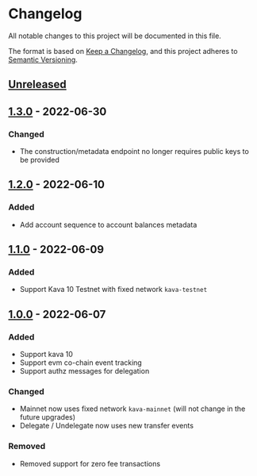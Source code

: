 # Changelog
All notable changes to this project will be documented in this file.

The format is based on [Keep a Changelog](https://keepachangelog.com/en/1.0.0/),
and this project adheres to [Semantic Versioning](https://semver.org/spec/v2.0.0.html).

## [Unreleased]

## [1.3.0] - 2022-06-30

### Changed
- The construction/metadata endpoint no longer requires public keys to be provided

## [1.2.0] - 2022-06-10

### Added
- Add account sequence to account balances metadata

## [1.1.0] - 2022-06-09

### Added
- Support Kava 10 Testnet with fixed network `kava-testnet`

## [1.0.0] - 2022-06-07

### Added
- Support kava 10
- Support evm co-chain event tracking
- Support authz messages for delegation

### Changed
- Mainnet now uses fixed network `kava-mainnet` (will not change in the future upgrades)
- Delegate / Undelegate now uses new transfer events

### Removed
- Removed support for zero fee transactions

[Unreleased]: https://github.com/kava-labs/rosetta-kava/compare/v1.3.0...HEAD

[1.3.0]: https://github.com/kava-labs/rosetta-kava/compare/v1.2.0...v1.3.0
[1.2.0]: https://github.com/kava-labs/rosetta-kava/compare/v1.1.0...v1.2.0
[1.1.0]: https://github.com/kava-labs/rosetta-kava/compare/v1.0.0...v1.1.0
[1.0.0]: https://github.com/kava-labs/rosetta-kava/compare/v0.0.10...v1.0.0
